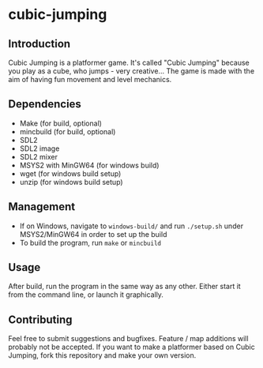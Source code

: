 # cubic-jumping

## Introduction

Cubic Jumping is a platformer game. It's called "Cubic Jumping" because you play
as a cube, who jumps - very creative... The game is made with the aim of having
fun movement and level mechanics.

## Dependencies

* Make (for build, optional)
* mincbuild (for build, optional)
* SDL2
* SDL2 image
* SDL2 mixer
* MSYS2 with MinGW64 (for windows build)
* wget (for windows build setup)
* unzip (for windows build setup)

## Management

* If on Windows, navigate to `windows-build/` and run `./setup.sh` under
  MSYS2/MinGW64 in order to set up the build
* To build the program, run `make` or `mincbuild`

## Usage

After build, run the program in the same way as any other. Either start it from
the command line, or launch it graphically.

## Contributing

Feel free to submit suggestions and bugfixes. Feature / map additions will
probably not be accepted. If you want to make a platformer based on Cubic
Jumping, fork this repository and make your own version.
